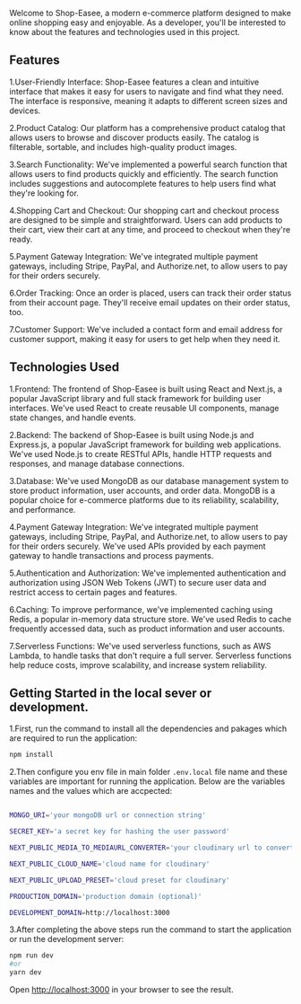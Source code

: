 Welcome to Shop-Easee, a modern e-commerce platform designed to make online shopping easy and enjoyable. As a developer, you'll be interested to know about the features and technologies used in this project.

Features
--------
1.User-Friendly Interface: Shop-Easee features a clean and intuitive interface that makes it easy for users to navigate and find what they need. The interface is responsive, meaning it adapts to different screen sizes and devices.

2.Product Catalog: Our platform has a comprehensive product catalog that allows users to browse and discover products easily. The catalog is filterable, sortable, and includes high-quality product images.

3.Search Functionality: We've implemented a powerful search function that allows users to find products quickly and efficiently. The search function includes suggestions and autocomplete features to help users find what they're looking for.

4.Shopping Cart and Checkout: Our shopping cart and checkout process are designed to be simple and straightforward. Users can add products to their cart, view their cart at any time, and proceed to checkout when they're ready.

5.Payment Gateway Integration: We've integrated multiple payment gateways, including Stripe, PayPal, and Authorize.net, to allow users to pay for their orders securely.

6.Order Tracking: Once an order is placed, users can track their order status from their account page. They'll receive email updates on their order status, too.

7.Customer Support: We've included a contact form and
   email address for customer support, making it easy for users to get help when they need it.

Technologies Used
-----------------

1.Frontend: The frontend of Shop-Easee is built using React and Next.js, a popular JavaScript library and full stack framework for building user interfaces. We've used React to create reusable UI components, manage state changes, and handle events.

2.Backend: The backend of Shop-Easee is built using Node.js and Express.js, a popular JavaScript framework for building web applications. We've used Node.js to create RESTful APIs, handle HTTP requests and responses, and manage database connections.

3.Database: We've used MongoDB as our database management system to store product information, user accounts, and order data. MongoDB is a popular choice for e-commerce platforms due to its reliability, scalability, and performance.

4.Payment Gateway Integration: We've integrated multiple payment gateways, including Stripe, PayPal, and Authorize.net, to allow users to pay for their orders securely. We've used APIs provided by each payment gateway to handle transactions and process payments.

5.Authentication and Authorization: We've implemented authentication and authorization using JSON Web Tokens (JWT) to secure user data and restrict access to certain pages and features.

6.Caching: To improve performance, we've implemented caching using Redis, a popular in-memory data structure store. We've used Redis to cache frequently accessed data, such as product information and user accounts.

7.Serverless Functions: We've used serverless functions, such as AWS Lambda, to handle tasks that don't require a full server. Serverless functions help reduce costs, improve scalability, and increase system reliability.

<!-- 8. Monitoring and Logging: We've implemented monitoring and logging tools, such as ELK (Elasticsearch, Logstash, and Kibana), to ensure our system is running smoothly. Monitoring and logging tools help us -->


## Getting Started in the local sever or development.

1.First, run the command to install all the dependencies and pakages which are required to run the application:
```bash
npm install
```
2.Then configure you env file in main folder  `.env.local` file name and these variables are important for running the application. Below are the variables names and the values which are accpected:
``````bash

MONGO_URI='your mongoDB url or connection string'

SECRET_KEY='a secret key for hashing the user password'

NEXT_PUBLIC_MEDIA_TO_MEDIAURL_CONVERTER='your cloudinary url to convert the img file to data url'

NEXT_PUBLIC_CLOUD_NAME='cloud name for cloudinary'

NEXT_PUBLIC_UPLOAD_PRESET='cloud preset for cloudinary'

PRODUCTION_DOMAIN='production domain (optional)'

DEVELOPMENT_DOMAIN=http://localhost:3000

``````

3.After completing the above steps run the command to start the application or run the development server:

```bash
npm run dev
#or
yarn dev
```
Open [http://localhost:3000](http://localhost:3000) in your browser to see the result.


